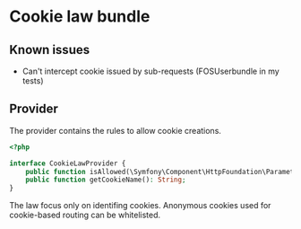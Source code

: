 # Cookie law bundle

## Known issues

* Can't intercept cookie issued by sub-requests (FOSUserbundle in my tests)

## Provider

The provider contains the rules to allow cookie creations.

```php
<?php

interface CookieLawProvider {
    public function isAllowed(\Symfony\Component\HttpFoundation\ParameterBag $cookies): Boolean;
    public function getCookieName(): String;
}
```

The law focus only on identifing cookies. Anonymous cookies used for cookie-based routing can be whitelisted.
